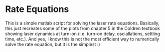 # Rate Equations

This is a simple matlab script for solving the laser rate equations. Basically, this just recreates some of the plots from chapter 5 in the Coldren textbook showing laser dynamics at turn-on (i.e. turn-on delay, osciallations, settling time, etc.). And yes, I know this is not the most efficient way to numerically solve the rate equation, but it is the simplest :)

